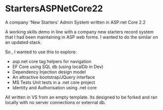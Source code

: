 # StartersASPNetCore22
A company 'New Starters' Admin System written in ASP.net Core 2.2

A working skills demo in line with a company new starters record system that I had been maintaining in ASP web forms. I wanted to do the similar on an updated stack.

So , I wanted to use this to explore:

- asp.net core tag helpers for navigation
- EF Core using SQL db (using localDb in Dev)
- Dependency Injection design model
- An attractive bootstrap/JQuery interface
- MS Tests Unit tests in a .net core project
- Identity and Authorisation using .net core

All written in VS from an empty template. Its designed to be forked and ran locally with no server connections or external db.
